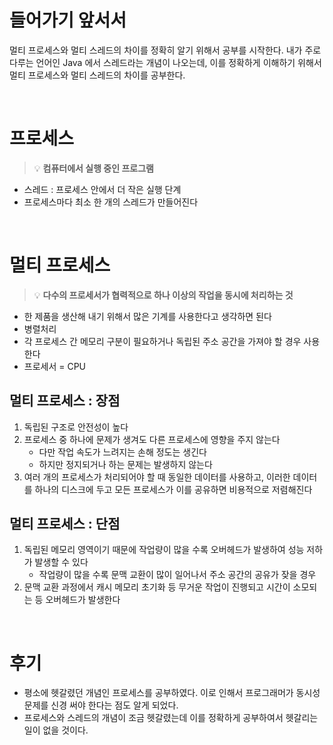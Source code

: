 # 들어가기 앞서서
멀티 프로세스와 멀티 스레드의 차이를 정확히 알기 위해서 공부를 시작한다. 내가 주로 다루는 언어인 Java 에서 스레드라는 개념이 나오는데, 이를 정확하게 이해하기 위해서 멀티 프로세스와 멀티 스레드의 차이를 공부한다.

<br>

# 프로세스
> 💡 **컴퓨터에서 실행 중인 프로그램**

* 스레드 : 프로세스 안에서 더 작은 실행 단계
* 프로세스마다 최소 한 개의 스레드가 만들어진다

<br>

# 멀티 프로세스
> 💡 **다수의 프로세서가 협력적으로 하나 이상의 작업을 동시에 처리하는 것**
* 한 제품을 생산해 내기 위해서 많은 기계를 사용한다고 생각하면 된다
* 병렬처리
* 각 프로세스 간 메모리 구분이 필요하거나 독립된 주소 공간을 가져야 할 경우 사용한다
* 프로세서 = CPU

## 멀티 프로세스 : 장점
1. 독립된 구조로 안전성이 높다
2. 프로세스 중 하나에 문제가 생겨도 다른 프로세스에 영향을 주지 않는다
    - 다만 작업 속도가 느려지는 손해 정도는 생긴다
    - 하지만 정지되거나 하는 문제는 발생하지 않는다
3. 여러 개의 프로세스가 처리되어야 할 때 동일한 데이터를 사용하고, 이러한 데이터를 하나의 디스크에 두고 모든 프로세스가 이를 공유하면 비용적으로 저렴해진다

## 멀티 프로세스 : 단점
1. 독립된 메모리 영역이기 때문에 작업량이 많을 수록 오버헤드가 발생하여 성능 저하가 발생할 수 있다
    - 작업량이 많을 수록 문맥 교환이 많이 일어나서 주소 공간의 공유가 잦을 경우
2. 문맥 교환 과정에서 캐시 메모리 초기화 등 무거운 작업이 진행되고 시간이 소모되는 등 오버헤드가 발생한다

<br>

# 후기
- 평소에 헷갈렸던 개념인 프로세스를 공부하였다. 이로 인해서 프로그래머가 동시성 문제를 신경 써야 한다는 점도 알게 되었다.
- 프로세스와 스레드의 개념이 조금 헷갈렸는데 이를 정확하게 공부하여서 헷갈리는 일이 없을 것이다.